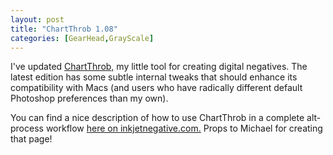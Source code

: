 ```yaml
---
layout: post
title: "ChartThrob 1.08"
categories: [GearHead,GrayScale]
---
```

I've updated <a href="http://www.botzilla.com/blog/archives/000544.html">ChartThrob,</a> my little tool for creating digital negatives. The latest edition has some subtle internal tweaks that should enhance its compatibility with Macs (and users who have radically different default Photoshop preferences than my own).

You can find a nice description of how to use ChartThrob in a complete alt-process workflow <a href="http://www.inkjetnegative.com/images/RNP/quick_guide_to_making_digital_ne.htm">here on inkjetnegative.com.</a> Props to Michael for creating that page!

<!--more-->

